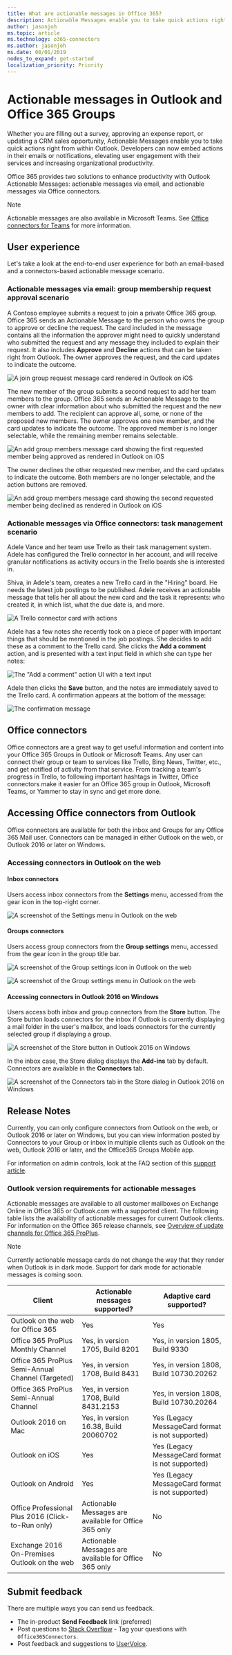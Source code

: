 ```yaml
---
title: What are actionable messages in Office 365?
description: Actionable Messages enable you to take quick actions right from within Outlook.
author: jasonjoh
ms.topic: article
ms.technology: o365-connectors
ms.author: jasonjoh
ms.date: 08/01/2019
nodes_to_expand: get-started
localization_priority: Priority
---
```


# Actionable messages in Outlook and Office 365 Groups

Whether you are filling out a survey, approving an expense report, or updating a CRM sales opportunity, Actionable Messages enable you to take quick actions right from within Outlook. Developers can now embed actions in their emails or notifications, elevating user engagement with their services and increasing organizational productivity.

Office 365 provides two solutions to enhance productivity with Outlook Actionable Messages: actionable messages via email, and actionable messages via Office connectors.

> [!NOTE]
> Actionable messages are also available in Microsoft Teams. See [Office connectors for Teams](https://docs.microsoft.com/microsoftteams/platform/concepts/connectors/connectors) for more information.

## User experience

Let's take a look at the end-to-end user experience for both an email-based and a connectors-based actionable message scenario.

### Actionable messages via email: group membership request approval scenario

A Contoso employee submits a request to join a private Office 365 group. Office 365 sends an Actionable Message to the person who owns the group to approve or decline the request. The card included in the message contains all the information the approver might need to quickly understand who submitted the request and any message they included to explain their request. It also includes **Approve** and **Decline** actions that can be taken right from Outlook. The owner approves the request, and the card updates to indicate the outcome.

![A join group request message card rendered in Outlook on iOS](images/group-join-request-ios.png)

The new member of the group submits a second request to add her team members to the group. Office 365 sends an Actionable Message to the owner with clear information about who submitted the request and the new members to add. The recipient can approve all, some, or none of the proposed new members. The owner approves one new member, and the card updates to indicate the outcome. The approved member is no longer selectable, while the remaining member remains selectable.

![An add group members message card showing the first requested member being approved as rendered in Outlook on iOS](images/group-add-members-request-ios-1.png)

The owner declines the other requested new member, and the card updates to indicate the outcome. Both members are no longer selectable, and the action buttons are removed.

![An add group members message card showing the second requested member being declined as rendered in Outlook on iOS](images/group-add-members-request-ios-2.png)

### Actionable messages via Office connectors: task management scenario

Adele Vance and her team use Trello as their task management system. Adele has configured the Trello connector in her account, and will receive granular notifications as activity occurs in the Trello boards she is interested in.

Shiva, in Adele's team, creates a new Trello card in the "Hiring" board. He needs the latest job postings to be published. Adele receives an actionable message that tells her all about the new card and the task it represents: who created it, in which list, what the due date is, and more.

![A Trello connector card with actions](images/trello-card-actions.png)

Adele has a few notes she recently took on a piece of paper with important things that should be mentioned in the job postings. She decides to add these as a comment to the Trello card. She clicks the **Add a comment** action, and is presented with a text input field in which she can type her notes:

![The "Add a comment" action UI with a text input](images/trello-card-add-comment.png)

Adele then clicks the **Save** button, and the notes are immediately saved to the Trello card. A confirmation appears at the bottom of the message:

![The confirmation message](images/trello-card-infobar.png)

## Office connectors

Office connectors are a great way to get useful information and content into your Office 365 Groups in Outlook or Microsoft Teams. Any user can connect their group or team to services like Trello, Bing News, Twitter, etc., and get notified of activity from that service. From tracking a team's progress in Trello, to following important hashtags in Twitter, Office connectors make it easier for an Office 365 group in Outlook, Microsoft Teams, or Yammer to stay in sync and get more done.

## Accessing Office connectors from Outlook

Office connectors are available for both the inbox and Groups for any Office 365 Mail user. Connectors can be managed in either Outlook on the web, or Outlook 2016 or later on Windows.

### Accessing connectors in Outlook on the web

#### Inbox connectors

Users access inbox connectors from the **Settings** menu, accessed from the gear icon in the top-right corner.

![A screenshot of the Settings menu in Outlook on the web](images/web-inbox-connector-menu.png)

#### Groups connectors

Users access group connectors from the **Group settings** menu, accessed from the gear icon in the group title bar.

![A screenshot of the Group settings icon in Outlook on the web](images/web-group-settings-icon.png)

![A screenshot of the Group settings menu in Outlook on the web](images/web-group-connector-menu.png)

#### Accessing connectors in Outlook 2016 on Windows

Users access both inbox and group connectors from the **Store** button. The Store button loads connectors for the inbox if Outlook is currently displaying a mail folder in the user's mailbox, and loads connectors for the currently selected group if displaying a group.

![A screenshot of the Store button in Outlook 2016 on Windows](images/win-store-icon.png)

In the inbox case, the Store dialog displays the **Add-ins** tab by default. Connectors are available in the **Connectors** tab.

![A screenshot of the Connectors tab in the Store dialog in Outlook 2016 on Windows](images/win-store-connectors-tab.png)

## Release Notes

Currently, you can only configure connectors from Outlook on the web, or Outlook 2016 or later on Windows, but you can view information posted by Connectors to your Group or inbox in multiple clients such as Outlook on the web, Outlook 2016 or later, and the Office365 Groups Mobile app.

<!-- markdownlint-disable MD033 -->
For information on admin controls, look at the FAQ section of this <a target="_blank" href="https://support.office.com/article/Connect-apps-to-your-groups-ed0ce547-038f-4902-b9b3-9e518ae6fbab">support article</a>.
<!-- markdownlint-enable MD033 -->

### Outlook version requirements for actionable messages

Actionable messages are available to all customer mailboxes on Exchange Online in Office 365 or Outlook.com with a supported client. The following table lists the availability of actionable messages for current Outlook clients. For information on the Office 365 release channels, see [Overview of update channels for Office 365 ProPlus](/DeployOffice/overview-of-update-channels-for-office-365-proplus).

> [!NOTE]
> Currently actionable message cards do not change the way that they render when Outlook is in dark mode. Support for dark mode for actionable messages is coming soon.

| Client                                            | Actionable messages supported?                        | Adaptive card supported? |
|---------------------------------------------------|-------------------------------------------------------|---|
| Outlook on the web for Office 365                 | Yes                                                   | Yes |
| Office 365 ProPlus Monthly Channel                | Yes, in version 1705, Build 8201                      | Yes, in version 1805, Build 9330 |
| Office 365 ProPlus Semi-Annual Channel (Targeted) | Yes, in version 1708, Build 8431                      | Yes, in version 1808, Build 10730.20262 |
| Office 365 ProPlus Semi-Annual Channel            | Yes, in version 1708, Build 8431.2153                 | Yes, in version 1808, Build 10730.20264 |
| Outlook 2016 on Mac                               | Yes, in version 16.38, Build 20060702                 | Yes (Legacy MessageCard format is not supported) |
| Outlook on iOS                                    | Yes                                                   | Yes (Legacy MessageCard format is not supported) |
| Outlook on Android                                | Yes                                                   | Yes (Legacy MessageCard format is not supported) |
| Office Professional Plus 2016 (Click-to-Run only) | Actionable Messages are available for Office 365 only | No |
| Exchange 2016 On-Premises Outlook on the web      | Actionable Messages are available for Office 365 only | No |

## Submit feedback

There are multiple ways you can send us feedback.

<!-- markdownlint-disable MD033 -->
- The in-product **Send Feedback** link (preferred)
- Post questions to [Stack Overflow](https://stackoverflow.com/questions/tagged/Office365Connectors?sort=newest) - Tag your questions with `Office365Connectors`.
- Post feedback and suggestions to <a target="_blank" href="https://officespdev.uservoice.com/forums/224641-general/category/146379-connectors">UserVoice</a>.
<!-- markdownlint-enable MD033 -->

